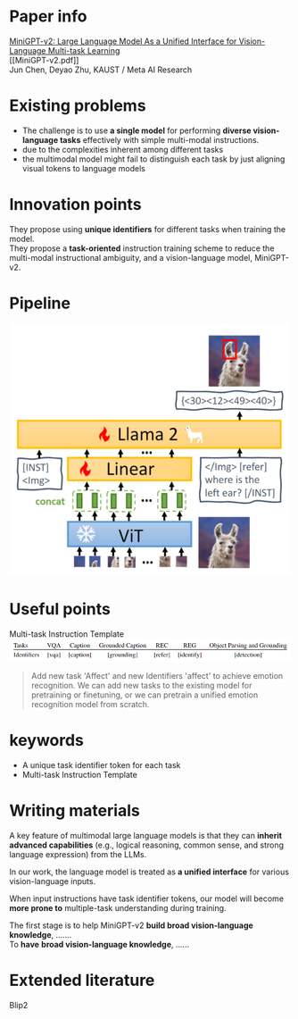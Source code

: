 # Paper info
[MiniGPT-v2: Large Language Model As a Unified Interface for Vision-Language Multi-task Learning](https://github.com/Vision-CAIR/MiniGPT-4)  
[[MiniGPT-v2.pdf]]  
Jun Chen, Deyao Zhu, KAUST / Meta AI Research

# Existing problems
- The challenge is to use **a single model** for performing **diverse vision-language tasks** effectively with simple multi-modal instructions.
- due to the complexities inherent among different tasks
- the multimodal model might fail to distinguish each task by just aligning visual tokens to language models

# Innovation points
They propose using **unique identifiers** for different tasks when training the model.  
They propose a **task-oriented** instruction training scheme to reduce the multi-modal instructional ambiguity, and a vision-language model, MiniGPT-v2.

# Pipeline
![](imgs/MiniGPT-v2_Architecture.png)
# Useful points
Multi-task Instruction Template
![](imgs/MiniGPT-v2_Multi-task.png)
>Add new task 'Affect' and new Identifiers 'affect' to achieve emotion recognition. We can add new tasks to the existing model for pretraining or finetuning, or we can pretrain a unified emotion recognition model from scratch.
# keywords
- A unique task identifier token for each task
- Multi-task Instruction Template

# Writing materials
A key feature of multimodal large language models is that they can **inherit advanced capabilities** (e.g., logical reasoning, common sense, and strong language expression) from the LLMs.  

In our work, the language model is treated as **a unified interface** for various vision-language inputs.   

When input instructions have task identifier tokens, our model will become **more prone to** multiple-task understanding during training.   

The first stage is to help MiniGPT-v2 **build broad vision-language knowledge**, .......  
To **have** **broad vision-language knowledge**, ......
# Extended literature
Blip2